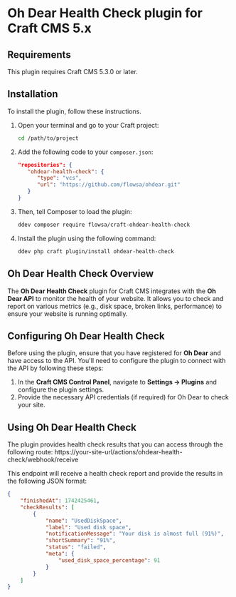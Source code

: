 # Oh Dear Health Check plugin for Craft CMS 5.x

## Requirements

This plugin requires Craft CMS 5.3.0 or later.

## Installation

To install the plugin, follow these instructions.

1. Open your terminal and go to your Craft project:

    ```bash
    cd /path/to/project
    ```

2. Add the following code to your `composer.json`:

    ```json
    "repositories": {
       "ohdear-health-check": {
          "type": "vcs",
          "url": "https://github.com/flowsa/ohdear.git"
       }
    }
    ```

3. Then, tell Composer to load the plugin:

    ```bash
    ddev composer require flowsa/craft-ohdear-health-check
    ```

4. Install the plugin using the following command:
   
    ```bash
    ddev php craft plugin/install ohdear-health-check
    ```

## Oh Dear Health Check Overview

The **Oh Dear Health Check** plugin for Craft CMS integrates with the **Oh Dear API** to monitor the health of your website. It allows you to check and report on various metrics (e.g., disk space, broken links, performance) to ensure your website is running optimally.

## Configuring Oh Dear Health Check

Before using the plugin, ensure that you have registered for **Oh Dear** and have access to the API. You'll need to configure the plugin to connect with the API by following these steps:

1. In the **Craft CMS Control Panel**, navigate to **Settings → Plugins** and configure the plugin settings.
2. Provide the necessary API credentials (if required) for Oh Dear to check your site.

## Using Oh Dear Health Check

The plugin provides health check results that you can access through the following route: https://your-site-url/actions/ohdear-health-check/webhook/receive



This endpoint will receive a health check report and provide the results in the following JSON format:

```json
{
    "finishedAt": 1742425461,
    "checkResults": [
        {
            "name": "UsedDiskSpace",
            "label": "Used disk space",
            "notificationMessage": "Your disk is almost full (91%)",
            "shortSummary": "91%",
            "status": "failed",
            "meta": {
                "used_disk_space_percentage": 91
            }
        }
    ]
}



